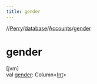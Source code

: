 ```yaml
---
title: gender
---
```

//[Perry](../../../index.html)/[database](../index.html)/[Accounts](index.html)/[gender](gender.html)



# gender



[jvm]\
val [gender](gender.html): Column<[Int](https://kotlinlang.org/api/latest/jvm/stdlib/kotlin/-int/index.html)>




